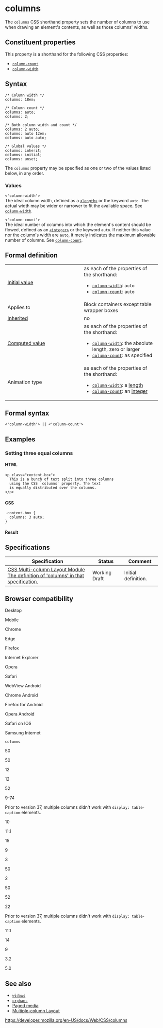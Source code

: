 # columns

The `columns` [CSS](https://developer.mozilla.org/en-US/docs/Web/CSS) shorthand property sets the number of columns to use when drawing an element's contents, as well as those columns' widths.

## Constituent properties

This property is a shorthand for the following CSS properties:

- [`column-count`](column-count)
- [`column-width`](column-width)

## Syntax

    /* Column width */
    columns: 18em;

    /* Column count */
    columns: auto;
    columns: 2;

    /* Both column width and count */
    columns: 2 auto;
    columns: auto 12em;
    columns: auto auto;

    /* Global values */
    columns: inherit;
    columns: initial;
    columns: unset;

The `columns` property may be specified as one or two of the values listed below, in any order.

### Values

`<'column-width'>`  
The ideal column width, defined as a [`<length>`](length) or the keyword `auto`. The actual width may be wider or narrower to fit the available space. See [`column-width`](column-width).

`<'column-count'>`  
The ideal number of columns into which the element's content should be flowed, defined as an [`<integer>`](integer) or the keyword `auto`. If neither this value nor the column's width are `auto`, it merely indicates the maximum allowable number of columns. See [`column-count`](column-count).

## Formal definition

<table><colgroup><col style="width: 50%" /><col style="width: 50%" /></colgroup><tbody><tr class="odd"><td><a href="initial_value">Initial value</a></td><td>as each of the properties of the shorthand:<br />
<ul><li><a href="column-width"><code>column-width</code></a>: <code>auto</code></li><li><a href="column-count"><code>column-count</code></a>: <code>auto</code></li></ul></td></tr><tr class="even"><td>Applies to</td><td>Block containers except table wrapper boxes</td></tr><tr class="odd"><td><a href="inheritance">Inherited</a></td><td>no</td></tr><tr class="even"><td><a href="computed_value">Computed value</a></td><td>as each of the properties of the shorthand:<br />
<ul><li><a href="column-width"><code>column-width</code></a>: the absolute length, zero or larger</li><li><a href="column-count"><code>column-count</code></a>: as specified</li></ul></td></tr><tr class="odd"><td>Animation type</td><td>as each of the properties of the shorthand:<br />
<ul><li><a href="column-width"><code>column-width</code></a>: a <a href="length#interpolation">length</a></li><li><a href="column-count"><code>column-count</code></a>: an <a href="integer#interpolation">integer</a></li></ul></td></tr></tbody></table>

## Formal syntax

    <'column-width'> || <'column-count'>

## Examples

### Setting three equal columns

#### HTML

    <p class="content-box">
      This is a bunch of text split into three columns
      using the CSS `columns` property. The text
      is equally distributed over the columns.
    </p>

#### CSS

    .content-box {
      columns: 3 auto;
    }

#### Result

## Specifications

<table><thead><tr class="header"><th>Specification</th><th>Status</th><th>Comment</th></tr></thead><tbody><tr class="odd"><td><a href="https://drafts.csswg.org/css-multicol-1/#columns">CSS Multi-column Layout Module<br />
<span class="small">The definition of 'columns' in that specification.</span></a></td><td><span class="spec-wd">Working Draft</span></td><td>Initial definition.</td></tr></tbody></table>

## Browser compatibility

Desktop

Mobile

Chrome

Edge

Firefox

Internet Explorer

Opera

Safari

WebView Android

Chrome Android

Firefox for Android

Opera Android

Safari on IOS

Samsung Internet

`columns`

50

50

12

12

52

9-74

Prior to version 37, multiple columns didn't work with `display: table-caption` elements.

10

11.1

15

9

3

50

2

50

52

22

Prior to version 37, multiple columns didn't work with `display: table-caption` elements.

11.1

14

9

3.2

5.0

## See also

- [`widows`](widows)
- [`orphans`](orphans)
- [Paged media](https://developer.mozilla.org/en-US/docs/Web/CSS/Paged_Media)
- [Multiple-column Layout](https://developer.mozilla.org/en-US/docs/Learn/CSS/CSS_layout/Multiple-column_Layout)

<a href="https://developer.mozilla.org/en-US/docs/Web/CSS/columns" class="_attribution-link">https://developer.mozilla.org/en-US/docs/Web/CSS/columns</a>
